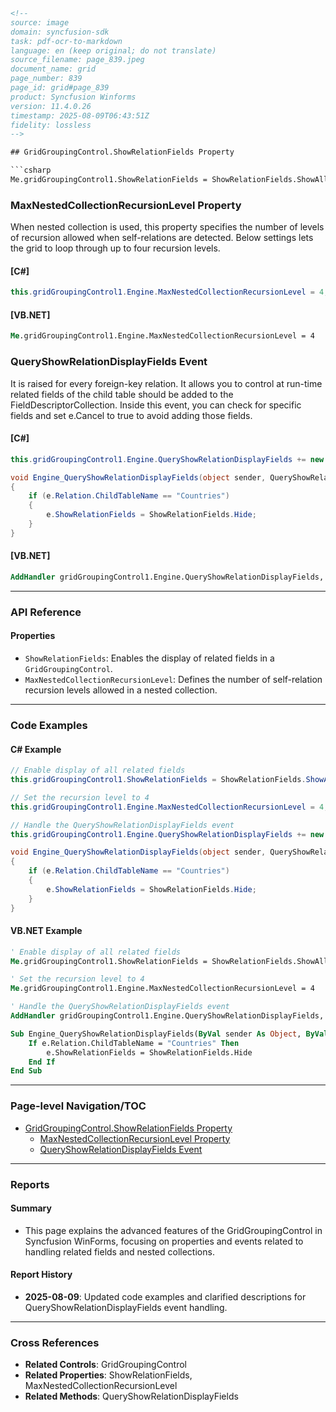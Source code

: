 ```html
<!-- 
source: image
domain: syncfusion-sdk
task: pdf-ocr-to-markdown
language: en (keep original; do not translate)
source_filename: page_839.jpeg
document_name: grid
page_number: 839
page_id: grid#page_839
product: Syncfusion Winforms
version: 11.4.0.26
timestamp: 2025-08-09T06:43:51Z
fidelity: lossless
-->

## GridGroupingControl.ShowRelationFields Property

```csharp
Me.gridGroupingControl1.ShowRelationFields = ShowRelationFields.ShowAllRelatedFields;
```

### MaxNestedCollectionRecursionLevel Property

When nested collection is used, this property specifies the number of levels of recursion allowed when self-relations are detected. Below settings lets the grid to loop through up to four recursion levels.

#### [C#]

```csharp
this.gridGroupingControl1.Engine.MaxNestedCollectionRecursionLevel = 4;
```

#### [VB.NET]

```vb
Me.gridGroupingControl1.Engine.MaxNestedCollectionRecursionLevel = 4
```

### QueryShowRelationDisplayFields Event

It is raised for every foreign-key relation. It allows you to control at run-time related fields of the child table should be added to the FieldDescriptorCollection. Inside this event, you can check for specific fields and set e.Cancel to true to avoid adding those fields.

#### [C#]

```csharp
this.gridGroupingControl1.Engine.QueryShowRelationDisplayFields += new QueryShowRelationFieldsEventHandler(Engine_QueryShowRelationDisplayFields);

void Engine_QueryShowRelationDisplayFields(object sender, QueryShowRelationFieldsEventArgs e)
{
    if (e.Relation.ChildTableName == "Countries")
    {
        e.ShowRelationFields = ShowRelationFields.Hide;
    }
}
```

#### [VB.NET]

```vb
AddHandler gridGroupingControl1.Engine.QueryShowRelationDisplayFields, AddressOf Engine_QueryShowRelationDisplayFields
```

---

### API Reference

#### Properties
- `ShowRelationFields`: Enables the display of related fields in a `GridGroupingControl`.
- `MaxNestedCollectionRecursionLevel`: Defines the number of self-relation recursion levels allowed in a nested collection.

---

### Code Examples

#### C# Example
```csharp
// Enable display of all related fields
this.gridGroupingControl1.ShowRelationFields = ShowRelationFields.ShowAllRelatedFields;

// Set the recursion level to 4
this.gridGroupingControl1.Engine.MaxNestedCollectionRecursionLevel = 4;

// Handle the QueryShowRelationDisplayFields event
this.gridGroupingControl1.Engine.QueryShowRelationDisplayFields += new QueryShowRelationFieldsEventHandler(Engine_QueryShowRelationDisplayFields);

void Engine_QueryShowRelationDisplayFields(object sender, QueryShowRelationFieldsEventArgs e)
{
    if (e.Relation.ChildTableName == "Countries")
    {
        e.ShowRelationFields = ShowRelationFields.Hide;
    }
}
```

#### VB.NET Example
```vb
' Enable display of all related fields
Me.gridGroupingControl1.ShowRelationFields = ShowRelationFields.ShowAllRelatedFields

' Set the recursion level to 4
Me.gridGroupingControl1.Engine.MaxNestedCollectionRecursionLevel = 4

' Handle the QueryShowRelationDisplayFields event
AddHandler gridGroupingControl1.Engine.QueryShowRelationDisplayFields, AddressOf Engine_QueryShowRelationDisplayFields

Sub Engine_QueryShowRelationDisplayFields(ByVal sender As Object, ByVal e As QueryShowRelationFieldsEventArgs)
    If e.Relation.ChildTableName = "Countries" Then
        e.ShowRelationFields = ShowRelationFields.Hide
    End If
End Sub
```

---

### Page-level Navigation/TOC

- [GridGroupingControl.ShowRelationFields Property](#gridgroupingcontrolshowrelationfields-property)
  - [MaxNestedCollectionRecursionLevel Property](#maxnestedcollectionrecursionlevel-property)
  - [QueryShowRelationDisplayFields Event](#queryshowrelationdisplayfields-event)

---

### Reports

#### Summary
- This page explains the advanced features of the GridGroupingControl in Syncfusion WinForms, focusing on properties and events related to handling related fields and nested collections.

#### Report History
- **2025-08-09**: Updated code examples and clarified descriptions for QueryShowRelationDisplayFields event handling.

---

### Cross References

- **Related Controls**: GridGroupingControl
- **Related Properties**: ShowRelationFields, MaxNestedCollectionRecursionLevel
- **Related Methods**: QueryShowRelationDisplayFields

<!-- tags: [Syncfusion Winforms, GridGroupingControl, Properties, Events, Nested Collections, Related Fields] keywords: [GridGroupingControl, ShowRelationFields, MaxNestedCollectionRecursionLevel, QueryShowRelationDisplayFields, related fields, nested collection, recursion, event handling] -->
```
